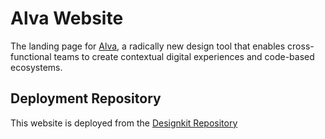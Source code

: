 # Alva Website
The landing page for [Alva](https://github.com/meetalva/alva), a radically new design tool that enables cross-functional teams to create contextual digital experiences and code-based ecosystems.

## Deployment Repository
This website is deployed from the [Designkit Repository](https://github.com/meetalva/designkit)

